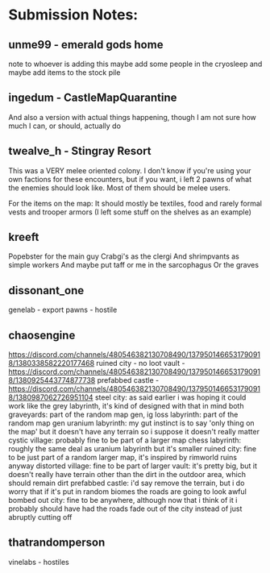 ﻿# Submission Notes:

## unme99 - emerald gods home

note to whoever is adding this maybe add some people in the cryosleep and maybe add items to the stock pile

## ingedum - CastleMapQuarantine

And also a version with actual things happening, though I am not sure how much I can, or should, actually do


## twealve_h - Stingray Resort

This was a VERY melee oriented colony.
I don't know if you're using your own factions for these encounters, but if you want, i left 2 pawns of what the enemies should look like. Most of them should be melee users.

For the items on the map: It should mostly be textiles, food and rarely formal vests and trooper armors (I left some stuff on the shelves as an example)


## kreeft
Popebster for the main guy
Crabgi's as the clergi
And shrimpvants as simple workers
And maybe put taff or me in the sarcophagus
Or the graves


## dissonant_one
genelab - export pawns - hostile


## chaosengine
https://discord.com/channels/480546382130708490/1379501466531790918/1380338582220177468
ruined city - no loot
vault - https://discord.com/channels/480546382130708490/1379501466531790918/1380925443774877738
prefabbed castle - https://discord.com/channels/480546382130708490/1379501466531790918/1380987062726951104
steel city: as said earlier i was hoping it could work like the grey labyrinth, it's kind of designed with that in mind
both graveyards: part of the random map gen, ig
loss labyrinth: part of the random map gen
uranium labyrinth: my gut instinct is to say 'only thing on the map' but it doesn't have any terrain so i suppose it doesn't really matter
cystic village: probably fine to be part of a larger map
chess labyrinth: roughly the same deal as uranium labyrinth but it's smaller
ruined city: fine to be just part of a random larger map, it's inspired by rimworld ruins anyway
distorted village: fine to be part of larger
vault: it's pretty big, but it doesn't really have terrain other than the dirt in the outdoor area, which should remain dirt
prefabbed castle: i'd say remove the terrain, but i do worry that if it's put in random biomes the roads are going to look awful
bombed out city: fine to be anywhere, although now that i think of it i probably should have had the roads fade out of the city instead of just abruptly cutting off


## thatrandomperson
vinelabs - hostiles
